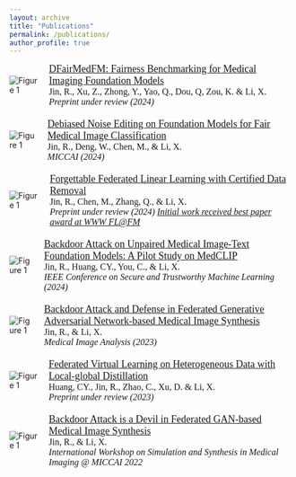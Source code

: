 ```yaml
---
layout: archive
title: "Publications"
permalink: /publications/
author_profile: true
---
```


<style>
.publication-title {
  font-family: Poppins SemiBold;
  font-size: 18px;
}

publication-autors {
  font-family: Poppins Regular;
  font-size: 16px;
}

publication-journal {
  font-family: Poppins Regular;
  font-size: 16px;
  font-style: italic;
}
</style>



<div style="display: flex; align-items: center; margin-bottom: 20px;">
  <img src="/Personal-Web/assets/images/DNE.png" alt="Figure 1" style="max-width: 30%; height: auto; margin-right: 20px;">
  <div>
    <a style="font-family: Poppins SemiBold; font-size: 18px;" href="https://arxiv.org/abs/2407.00983">DFairMedFM: Fairness Benchmarking for Medical Imaging Foundation Models<br /></a>
    <publication-autors> Jin, R., Xu, Z., Zhong, Y., Yao, Q., Dou, Q, Zou, K. & Li, X. <br /></publication-autors>
    <publication-journal>Preprint under review (2024)</publication-journal>
  </div>
</div>

<div style="display: flex; align-items: center; margin-bottom: 20px;">
  <img src="/Personal-Web/assets/images/FairMedFM.png" alt="Figure 1" style="max-width: 30%; height: auto; margin-right: 20px;">
  <div>
    <a style="font-family: Poppins SemiBold; font-size: 18px;" href="https://arxiv.org/abs/2403.06104">Debiased Noise Editing on Foundation Models for Fair Medical Image Classification<br /></a>
    <publication-autors> Jin, R., Deng, W., Chen, M., & Li, X. <br /></publication-autors>
    <publication-journal>MICCAI (2024)</publication-journal>
  </div>
</div>

<div style="display: flex; align-items: center; margin-bottom: 20px;">
  <img src="/Personal-Web/assets/images/unlearning_2023.png" alt="Figure 1" style="max-width: 30%; height: auto; margin-right: 20px;">
  <div>
    <a style="font-family: Poppins SemiBold; font-size: 18px;" href="https://arxiv.org/abs/2306.02216">Forgettable Federated Linear Learning with Certified Data Removal<br /></a>
    <publication-autors> Jin, R., Chen, M., Zhang, Q., & Li, X. <br /></publication-autors>
    <publication-journal>Preprint under review (2024) <a href="https://federated-learning.org/fl@fm-www-2024/BestPaper.jpg">Initial work received best paper award at WWW FL@FM</a></publication-journal>
  </div>
</div>

<div style="display: flex; align-items: center; margin-bottom: 20px;">
  <img src="/Personal-Web/assets/images/SaTML_2024.png" alt="Figure 1" style="max-width: 30%; height: auto; margin-right: 20px;">
  <div>
    <a style="font-family: Poppins SemiBold; font-size: 18px;" href="https://arxiv.org/abs/2401.01911">Backdoor Attack on Unpaired Medical Image-Text Foundation Models: A Pilot Study on MedCLIP<br /></a>
    <publication-autors> Jin, R., Huang, CY., You, C., & Li, X. <br /></publication-autors>
    <publication-journal>IEEE Conference on Secure and Trustworthy Machine Learning (2024)</publication-journal>
  </div>
</div>

<div style="display: flex; align-items: center; margin-bottom: 20px;">
  <img src="/Personal-Web/assets/images/MIA_2022.png" alt="Figure 1" style="max-width: 30%; height: auto; margin-right: 20px;">
  <div>
    <a style="font-family: Poppins SemiBold; font-size: 18px;" href="https://www.sciencedirect.com/science/article/pii/S1361841523002256">Backdoor Attack and Defense in Federated Generative Adversarial Network-based Medical Image Synthesis<br /></a>
    <publication-autors> Jin, R., & Li, X. <br /></publication-autors>
    <publication-journal>Medical Image Analysis (2023)</publication-journal>
  </div>
</div>

<div style="display: flex; align-items: center; margin-bottom: 20px;">
  <img src="/Personal-Web/assets/images/fvl_2023.png" alt="Figure 1" style="max-width: 30%; height: auto; margin-right: 20px;">
  <div>
    <a style="font-family: Poppins SemiBold; font-size: 18px;" href="https://arxiv.org/abs/2303.02278">Federated Virtual Learning on Heterogeneous Data with Local-global Distillation<br /></a>
    <publication-autors> Huang, CY., Jin, R., Zhao, C., Xu, D. & Li, X. <br /></publication-autors>
    <publication-journal>Preprint under review (2023)</publication-journal>
  </div>
</div>



<div style="display: flex; align-items: center; margin-bottom: 20px;">
  <img src="/Personal-Web/assets/images/SASHIMI_2022.png" alt="Figure 1" style="max-width: 30%; height: auto; margin-right: 20px;">
  <div>
    <a style="font-family: Poppins SemiBold; font-size: 18px;" href="https://link.springer.com/chapter/10.1007/978-3-031-16980-9_15">Backdoor Attack is a Devil in Federated GAN-based Medical Image Synthesis<br /></a>
    <publication-autors> Jin, R., & Li, X. <br /></publication-autors>
    <publication-journal>International Workshop on Simulation and Synthesis in Medical Imaging @ MICCAI 2022</publication-journal>
  </div>
</div>
<!-- {% if author.googlescholar %}
  You can also find my articles on <u><a href="{{author.googlescholar}}">my Google Scholar profile</a>.</u>
{% endif %}

{% include base_path %}

{% for post in site.publications reversed %}
  {% include archive-single.html %}
{% endfor %} -->